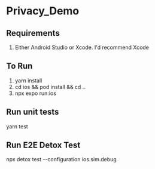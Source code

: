 # Privacy_Demo

## Requirements
1. Either Android Studio or Xcode. I'd recommend Xcode

## To Run
1. yarn install
2. cd ios && pod install && cd ..
3. npx expo run:ios

## Run unit tests
yarn test

## Run E2E Detox Test
npx detox test --configuration ios.sim.debug
